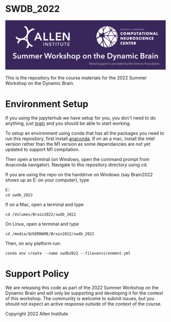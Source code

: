 # SWDB_2022
![SWDB_2022](/resources/cropped-SummerWorkshop_Header.png)

This is the repository for the course materials for the 2022 Summer Workshop on the Dynamic Brain.

# Environment Setup
If you using the jupyterhub we have setup for you, you don't need to do anything, just [login](https://allen-swdb.2i2c.cloud/hub/user-redirect/git-pull?repo=https%3A%2F%2Fgithub.com%2FallenInstitute%2Fswdb_2022&urlpath=lab%2Ftree%2Fswdb_2022%2F&branch=main) and you should be able to start working. 

To setup an environment using conda that has all the packages you need to run this repository, first install [anaconda](https://www.anaconda.com/products/distribution). If on an a mac, install the intel version rather than the M1 version as some dependancies are not yet updated to support M1 compilation. 

Then open a terminal (on Windows, open the command prompt from Anaconda navigator). Navigate to this repository directory using cd. 

If you are using the repo on the harddrive on Windows (say Brain2022 shows up as E: on your computer), type 
```
E:
cd swdb_2022
```

If on a Mac, open a terminal and type
```
cd /Volumes/Brain2022/swdb_2022
```

On Linux, open a terminal and type
```
cd /media/$USERNAME/Brain2022/swdb_2022
```

Then, on any platform run:
```
conda env create --name swdb2022 --file=environment.yml
```

# Support Policy

We are releasing this code as part of the 2022 Summer Workshop on the Dynamic Brain and will only be supporting and developing it for the context of this workshop. The community is welcome to submit issues, but you should not expect an active response outside of the context of the course.

Copyright 2022 Allen Institute
